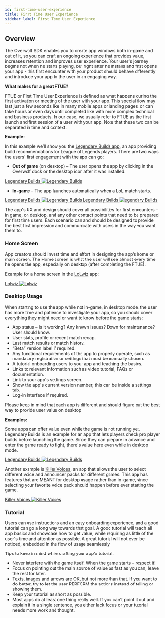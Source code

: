 ```yaml
---
id: first-time-user-experience
title: First Time User Experience
sidebar_label: First Time User Experience
---
```


## Overview

The Overwolf SDK enables you to create app windows both in-game and out of it, so you can craft an ongoing experience that provides value, increases retention and improves user experience. Your user's journey begins not when he starts playing, but right after he installs and first opens your app - this first encounter with your product should behave differently and introduce your app to the user in an engaging way. 

**What makes for a great FTUE?**

FTUE or First Time User Experience is defined as what happens during the first activation or meeting of the user with your app. This special flow may last just a few seconds like in many mobile apps or landing pages, or can take hours or even days until completed like with more complex technical and business products. In our case, we usually refer to FTUE as the first launch and first session of a user with your app. Note that these two can be separated in time and context.

**Example:**

In this example we’ll show you the [Legendary Builds app](https://www.overwolf.com/app/Colorfulstan-Legendary_Builds), an app providing build recommendations for League of Legends players. There are two ways the users' first engagement with the app can go:
* **Out of game** (on desktop) – The user opens the app by clicking in the Overwolf dock or the desktop icon after it was installed.

<div class="box" data-slick='{"slidesToShow": 1'>
  <a data-fancybox="gallery" data-caption="Legendary Builds" href="../assets/Firsttimeuserexperience/Champ-select.png">
    Legendary Builds
    <span class="thumb">
      <img src="../assets/Firsttimeuserexperience/Champ-select.png" alt="Legendary Builds">
    </span>
  </a>
</div>


* **In-game** – The app launches automatically when a LoL match starts.

<div class="box" data-slick='{"slidesToShow": 2}'>
  <a data-fancybox="gallery" data-caption="Legendary Builds" href="../assets/Firsttimeuserexperience/Builds-are-ready.png">
    Legendary Builds
    <span class="thumb">
      <img src="../assets/Firsttimeuserexperience/Builds-are-ready.png" alt="Legendary Builds">
    </span>
  </a>
  <a data-fancybox="gallery" data-caption="Legendary Builds" href="../assets/Firsttimeuserexperience/lbingame113.png">
    Legendary Builds
    <span class="thumb">
      <img src="../assets/Firsttimeuserexperience/lbingame113.png" alt="egendary Builds">
    </span>
  </a>
</div>

The app's UX and design should cover all possibilities for first encounters – in game, on desktop, and any other contact points that need to be prepared for first time users. Each scenario can and should be designed to provide the best first impression and communicate with users in the way you want them to.

### Home Screen

App creators should invest time and effort in designing the app’s home or main screen.
The Home screen is what the user will see almost every time he opens the app, especially on desktop (after completing the FTUE).

Example for a home screen in the [LoLwiz](https://www.overwolf.com/app/LoLwiz) app:

<div class="box" data-slick='{"slidesToShow": 1'>
  <a data-fancybox="gallery" data-caption="Lolwiz" href="../assets/Firsttimeuserexperience/lolwiz-home.jpg">
    Lolwiz
    <span class="thumb">
      <img src="../assets/Firsttimeuserexperience/lolwiz-home.jpg" alt="Lolwiz">
    </span>
  </a>
</div>



### Desktop Usage

When starting to use the app while not in-game, in desktop mode, the user has more time and patience to investigate your app, so you should cover everything they might need or want to know before the game starts:

* App status – Is it working? Any known issues? Down for maintenance? User should know.
* User stats, profile or recent match recap.
* Last match results or match history.
* “Beta” version label if required.
* Any functional requirements of the app to properly operate, such as mandatory registration or settings that must be manually chosen.
* A tutorial onboarding users to your app and teaching the basics.
* Links to relevant information such as video tutorial, FAQs or documentation.
* Link to your app's settings screen.
* Show the app's current version number, this can be inside a settings tab.
* Log-in interface if required.

Please keep in mind that each app is different and should figure out the best way to provide user value on desktop.

**Examples:**

Some apps can offer value even while the game is not running yet. Legendary Builds is an example for an app that lets players check pro player builds before launching the game. Since they can prepare in advance and enter the game ready to fight, there's value here even while in desktop mode.

<div class="box" data-slick='{"slidesToShow": 1'>
  <a data-fancybox="gallery" data-caption="Legendary Builds" href="../assets/Firsttimeuserexperience/Champ-select.png">
    Legendary Builds
    <span class="thumb">
      <img src="../assets/Firsttimeuserexperience/Champ-select.png" alt="Legendary Builds">
    </span>
  </a>
</div>

Another example is [Killer Voices](https://www.overwolf.com/app/overwolf-killer_voices), an app that allows the user to select different voice and announcer packs for different games. This app has features that are MEANT for desktop usage rather than in-game, since selecting your favorite voice pack should happen before ever starting the game.

<div class="box" data-slick='{"slidesToShow": 1'>
  <a data-fancybox="gallery" data-caption="Killer Voices" href="../assets/Firsttimeuserexperience/Killervoices123.png">
    Killer Voices
    <span class="thumb">
      <img src="../assets/Firsttimeuserexperience/Killervoices123.png" alt="Killer Voices">
    </span>
  </a>
</div>

### Tutorial

Users can use instructions and an easy onboarding experience, and a good tutorial can go a long way towards that goal. A good tutorial will teach all app basics and showcase how to get value, while requiring as little of the user's time and attention as possible. A great tutorial will not even be noticed, embedded in the flow of usage seamlessly.

Tips to keep in mind while crafting your app's tutorial:
* Never interfere with the game itself. When the game starts – respect it!
* Focus on pointing out the main source of value as fast as you can, leave the rest for later.
* Texts, images and arrows are OK, but not more than that. If you want to do better, try to let the user PERFORM the actions instead of telling or showing them.
* Keep your tutorial as short as possible.
* Most apps do at least one thing really well. If you can’t point it out and explain it in a single sentence, you either lack focus or your tutorial needs more work and thought.
